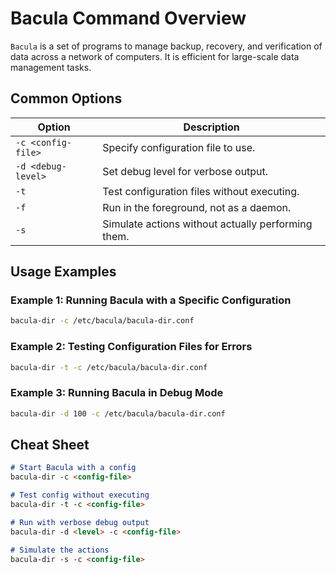 # Bacula Command Overview

`Bacula` is a set of programs to manage backup, recovery, and verification of data across a network of computers. It is efficient for large-scale data management tasks.

## Common Options

| Option            | Description                                         |
|-------------------|-----------------------------------------------------|
| `-c <config-file>`| Specify configuration file to use.                  |
| `-d <debug-level>`| Set debug level for verbose output.                 |
| `-t`              | Test configuration files without executing.         |
| `-f`              | Run in the foreground, not as a daemon.             |
| `-s`              | Simulate actions without actually performing them.  |

## Usage Examples

### Example 1: Running Bacula with a Specific Configuration
```bash
bacula-dir -c /etc/bacula/bacula-dir.conf
```

### Example 2: Testing Configuration Files for Errors
```bash
bacula-dir -t -c /etc/bacula/bacula-dir.conf
```

### Example 3: Running Bacula in Debug Mode
```bash
bacula-dir -d 100 -c /etc/bacula/bacula-dir.conf
```

## Cheat Sheet

```markdown
# Start Bacula with a config
bacula-dir -c <config-file>

# Test config without executing
bacula-dir -t -c <config-file>

# Run with verbose debug output
bacula-dir -d <level> -c <config-file>

# Simulate the actions
bacula-dir -s -c <config-file>
```
